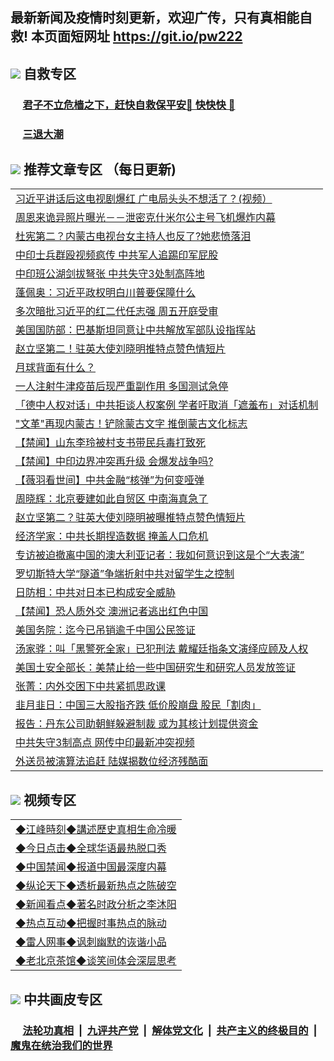 ## 最新新闻及疫情时刻更新，欢迎广传，只有真相能自救! 本页面短网址 https://git.io/pw222



## <img src="https://img.icons8.com/cute-clipart/2x/circled-right.png">  自救专区

 ### &nbsp;&nbsp;&nbsp;&nbsp; [君子不立危樯之下，赶快自救保平安🍎 快快快 📩](https://github.com/pwgy/td/blob/master/README.md)
 
 ### &nbsp;&nbsp;&nbsp;&nbsp; [三退大潮](https://is.gd/fCPoKo) 
 
## <img src="https://img.icons8.com/cute-clipart/2x/circled-right.png"> 推荐文章专区 （每日更新)

<Table>
<tr><td colspan="2" align="left"><a href="https://lewkqtfb.xhuyd.press/?name=c1221914&key=encdeuyadochlaxz&from=pw2">习近平讲话后这电视剧爆红 广电局头头不想活了？(视频）</a></td></tr>
<tr><td colspan="2" align="left"><a href="https://lewkqtfb.xhuyd.press/?name=c1221926&key=encdeuyadochlaxz&from=pw2">周恩来诡异照片曝光－－泄密克什米尔公主号飞机爆炸内幕</a></td></tr>
<tr><td colspan="2" align="left"><a href="https://lewkqtfb.xhuyd.press/?name=c1221913&key=encdeuyadochlaxz&from=pw2">杜宪第二？内蒙古电视台女主持人也反了?她悲愤落泪</a></td></tr>
<tr><td colspan="2" align="left"><a href="https://lewkqtfb.xhuyd.press/?name=c1221910&key=encdeuyadochlaxz&from=pw2">中印士兵群殴视频疯传 中共军人追踢印军屁股</a></td></tr>
<tr><td colspan="2" align="left"><a href="https://lewkqtfb.xhuyd.press/?name=c1221925&key=encdeuyadochlaxz&from=pw2">中印班公湖剑拔弩张 中共失守3处制高阵地</a></td></tr>
<tr><td colspan="2" align="left"><a href="https://lewkqtfb.xhuyd.press/?name=c1221916&key=encdeuyadochlaxz&from=pw2">蓬佩奥：习近平政权明白川普要保障什么</a></td></tr>
<tr><td colspan="2" align="left"><a href="https://lewkqtfb.xhuyd.press/?name=c1221867&key=encdeuyadochlaxz&from=pw2">多次暗批习近平的红二代任志强 周五开庭受审</a></td></tr>
<tr><td colspan="2" align="left"><a href="https://lewkqtfb.xhuyd.press/?name=c1221937&key=encdeuyadochlaxz&from=pw2">美国国防部：巴基斯坦同意让中共解放军部队设指挥站</a></td></tr>
<tr><td colspan="2" align="left"><a href="https://lewkqtfb.xhuyd.press/?name=c1221936&key=encdeuyadochlaxz&from=pw2">赵立坚第二！驻英大使刘晓明推特点赞色情短片</a></td></tr>
<tr><td colspan="2" align="left"><a href="https://lewkqtfb.xhuyd.press/?name=c1221887&key=encdeuyadochlaxz&from=pw2">月球背面有什么？</a></td></tr>
<tr><td colspan="2" align="left"><a href="https://lewkqtfb.xhuyd.press/?name=c1221923&key=encdeuyadochlaxz&from=pw2">一人注射牛津疫苗后现严重副作用 多国测试急停</a></td></tr>
<tr><td colspan="2" align="left"><a href="https://lewkqtfb.xhuyd.press/?name=c1221911&key=encdeuyadochlaxz&from=pw2">「德中人权对话」中共拒谈人权案例 学者吁取消「遮羞布」对话机制</a></td></tr>
<tr><td colspan="2" align="left"><a href="https://lewkqtfb.xhuyd.press/?name=c1221909&key=encdeuyadochlaxz&from=pw2">&quot;文革&quot;再现内蒙古！铲除蒙古文字 推倒蒙古文化标志</a></td></tr>
<tr><td colspan="2" align="left"><a href="https://lewkqtfb.xhuyd.press/?name=c1221931&key=encdeuyadochlaxz&from=pw2">【禁闻】山东李玲被村支书带民兵毒打致死</a></td></tr>
<tr><td colspan="2" align="left"><a href="https://lewkqtfb.xhuyd.press/?name=c1221932&key=encdeuyadochlaxz&from=pw2">【禁闻】中印边界冲突再升级 会爆发战争吗?</a></td></tr>
<tr><td colspan="2" align="left"><a href="https://lewkqtfb.xhuyd.press/?name=c1221872&key=encdeuyadochlaxz&from=pw2">【薇羽看世间】中共金融“核弹”为何变哑弹</a></td></tr>
<tr><td colspan="2" align="left"><a href="https://lewkqtfb.xhuyd.press/?name=c1221893&key=encdeuyadochlaxz&from=pw2">周晓辉：北京要建如此自贸区 中南海真急了</a></td></tr>
<tr><td colspan="2" align="left"><a href="https://lewkqtfb.xhuyd.press/?name=c1221858&key=encdeuyadochlaxz&from=pw2">赵立坚第二？驻英大使刘晓明被曝推特点赞色情短片</a></td></tr>
<tr><td colspan="2" align="left"><a href="https://lewkqtfb.xhuyd.press/?name=c1221873&key=encdeuyadochlaxz&from=pw2">经济学家：中共长期捏造数据 掩盖人口危机</a></td></tr>
<tr><td colspan="2" align="left"><a href="https://lewkqtfb.xhuyd.press/?name=c1221908&key=encdeuyadochlaxz&from=pw2">专访被迫撤离中国的澳大利亚记者：我如何意识到这是个“大表演”</a></td></tr>
<tr><td colspan="2" align="left"><a href="https://lewkqtfb.xhuyd.press/?name=c1221922&key=encdeuyadochlaxz&from=pw2">罗切斯特大学“隧道”争端折射中共对留学生之控制</a></td></tr>
<tr><td colspan="2" align="left"><a href="https://lewkqtfb.xhuyd.press/?name=c1221929&key=encdeuyadochlaxz&from=pw2">日防相：中共对日本已构成安全威胁</a></td></tr>
<tr><td colspan="2" align="left"><a href="https://lewkqtfb.xhuyd.press/?name=c1221918&key=encdeuyadochlaxz&from=pw2">【禁闻】恐人质外交 澳洲记者逃出红色中国</a></td></tr>
<tr><td colspan="2" align="left"><a href="https://lewkqtfb.xhuyd.press/?name=c1221917&key=encdeuyadochlaxz&from=pw2">美国务院：迄今已吊销逾千中国公民签证</a></td></tr>
<tr><td colspan="2" align="left"><a href="https://lewkqtfb.xhuyd.press/?name=c1221912&key=encdeuyadochlaxz&from=pw2">汤家骅：叫「黑警死全家」已犯刑法 戴耀廷指条文演绎应顾及人权</a></td></tr>
<tr><td colspan="2" align="left"><a href="https://lewkqtfb.xhuyd.press/?name=c1221924&key=encdeuyadochlaxz&from=pw2">美国土安全部长：美禁止给一些中国研究生和研究人员发放签证</a></td></tr>
<tr><td colspan="2" align="left"><a href="https://lewkqtfb.xhuyd.press/?name=c1221877&key=encdeuyadochlaxz&from=pw2">张菁：内外交困下中共紧抓思政课</a></td></tr>
<tr><td colspan="2" align="left"><a href="https://lewkqtfb.xhuyd.press/?name=c1221906&key=encdeuyadochlaxz&from=pw2">韭月韭日：中国三大股指齐跌 低价股崩盘 股民「割肉」</a></td></tr>
<tr><td colspan="2" align="left"><a href="https://lewkqtfb.xhuyd.press/?name=c1221888&key=encdeuyadochlaxz&from=pw2">报告：丹东公司助朝鲜躲避制裁 或为其核计划提供资金</a></td></tr>
<tr><td colspan="2" align="left"><a href="https://lewkqtfb.xhuyd.press/?name=c1221894&key=encdeuyadochlaxz&from=pw2">中共失守3制高点 网传中印最新冲突视频</a></td></tr>
<tr><td colspan="2" align="left"><a href="https://lewkqtfb.xhuyd.press/?name=c1221874&key=encdeuyadochlaxz&from=pw2">外送员被演算法追赶 陆媒揭数位经济残酷面</a></td></tr>

</Table>

## <img src="https://img.icons8.com/cute-clipart/2x/circled-right.png"> 视频专区
 
 <Table>
   <tr>
   <td colspan="2" align=left> 
<a href="https://kmyaoayewvhx.xhyte.press/oo.aspx?name=c922850&key=wybpblbewupvzpbn&from=pw2&tag=9877">◆江峰時刻◆講述歷史真相生命冷暖</a><br/>
    </td>
  </tr>
   <tr>
   <td colspan="2" align=left> 
<a href="https://kmyaoayewvhx.xhyte.press/oo.aspx?name=c816850&key=wybpblbewupvzpbn&from=pw2&tag=9877">◆今日点击◆全球华语最热脱口秀</a><br/>
    </td>
  </tr>
  <tr>
  <td colspan="2" align=left>
<a href="https://kmyaoayewvhx.xhyte.press/oo.aspx?name=c816860&key=wybpblbewupvzpbn&from=pw2&tag=99733110">◆中国禁闻◆报道中国最深度内幕</a><br/>
   </tr>
  <tr>
     <td colspan="2" align=left>
<a href="https://kmyaoayewvhx.xhyte.press/oo.aspx?name=c816855&key=wybpblbewupvzpbn&from=pw2&tag=997110">◆纵论天下◆透析最新热点之陈破空</a><br/>
   </tr>
   <tr>
      <td colspan="2" align=left>
<a href="https://kmyaoayewv4hx.xhyte.press/oo.aspx?name=c838308&key=wybpblbewupvzpbn&from=pw2&tag=9973110">◆新闻看点◆著名时政分析之李沐阳</a><br/>
   </tr>
   <tr>
     <td colspan="2" align=left>
<a href="https://kmy4aoayewvhx.xhyte.press/oo.aspx?name=c816852&key=wybpblbewupvzpbn&from=pw2&tag=9733110">◆热点互动◆把握时事热点的脉动</a><br/>
   </tr>
   <tr>
      <td colspan="2" align=left>
<a href="https://kmyaoaye4wvhx.xhyte.press/oo.aspx?name=c816694&key=wybpblbewupvzpbn&from=pw2&tag=93310">◆雷人网事◆讽刺幽默的诙谐小品</a><br/>
   </tr>
   <tr>
    <td colspan="2" align=left>
<a href="https://kmyao4ayewvhx.xhyte.press/oo.aspx?name=c816650&key=wybpblbewupvzpbn&from=pw2&tag=9973110">◆老北京茶馆◆谈笑间体会深层思考</a><br/>
   </tr>
</Table>
 
## <img src="https://img.icons8.com/cute-clipart/2x/circled-right.png"> 中共画皮专区


 ### &nbsp;&nbsp;&nbsp;&nbsp; [法轮功真相](https://github.com/begood0513/basic/blob/master/README.md) &nbsp;|&nbsp; [九评共产党](https://github.com/begood0513/9ping.md/blob/master/README.md) &nbsp;|&nbsp; [解体党文化](https://github.com/begood0513/jtdwh.md/blob/master/README.md)   &nbsp;|&nbsp; [共产主义的终极目的](https://github.com/begood0513/gczydzjmd.md/blob/master/README.md) &nbsp;|&nbsp; [魔鬼在统治我们的世界](https://github.com/begood0513/gczydzjmd.md/blob/master/README.md) 

